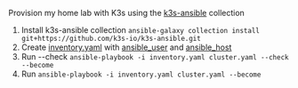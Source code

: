 Provision my home lab with K3s using the [k3s-ansible](https://github.com/k3s-io/k3s-ansible) collection

1. Install k3s-ansible collection `ansible-galaxy collection install git+https://github.com/k3s-io/k3s-ansible.git`
1. Create [inventory.yaml](https://github.com/k3s-io/k3s-ansible/blob/master/inventory-sample.yml) with [ansible_user](https://docs.ansible.com/ansible/latest/reference_appendices/special_variables.html#term-ansible_user) and [ansible_host](https://docs.ansible.com/ansible/latest/reference_appendices/special_variables.html#term-ansible_host)
1. Run --check `ansible-playbook -i inventory.yaml cluster.yaml --check --become`
1. Run `ansible-playbook -i inventory.yaml cluster.yaml --become`
